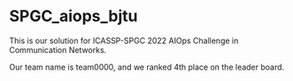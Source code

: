 # SPGC_aiops_bjtu
This is our solution for ICASSP-SPGC 2022  AIOps Challenge in Communication Networks.


Our team name is team0000, and we ranked 4th place on the leader board.

